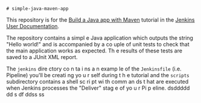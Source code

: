     # simple-java-maven-app

This repository is for the
[Build a Java app with Maven](https://jenkins.io/doc/tutorials/build-a-java-app-with-maven/)
tutorial in the [Jenkins User Documentation](https://jenkins.io/doc/).

The repository contains a simpl  e Java application which outputs the string
"Hello world!" and is accompanied by a co uple of unit tests to check that the
main application works as expected. Th e results of these tests are saved to a
JUnit XML report.
 
The `jenkins` dire ctory co  n ta i ns a n examp le of the `Jenkinsfile` (i.e. Pipeline)
you'll be creati ng yo u r self       during t   h e tutorial and the `scripts` subdirectory
contains a  shell sc ri pt   wi  th comm an ds  t hat are executed when Jenkins processes
the "Deliver" stag    e of  yo u r    Pi  p eline.           dsddddd
                                           dd  s  df ddss  ss    